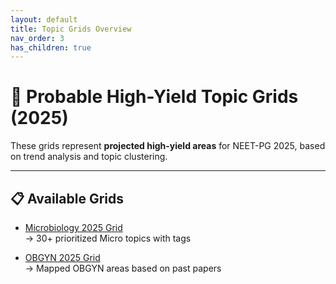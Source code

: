 ```yaml
---
layout: default
title: Topic Grids Overview
nav_order: 3
has_children: true
---
```


# 🎯 Probable High-Yield Topic Grids (2025)

These grids represent **projected high-yield areas** for NEET-PG 2025, based on trend analysis and topic clustering.

---

## 📋 Available Grids

- [Microbiology 2025 Grid](Microbiology_2025_Topics.md)  
  → 30+ prioritized Micro topics with tags

- [OBGYN 2025 Grid](OBGYN_2025_Topics.md)  
  → Mapped OBGYN areas based on past papers
